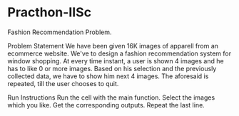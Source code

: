 # Practhon-IISc
Fashion Recommendation Problem.

Problem Statement
We have been given 16K images of apparell from an ecommerce website. We've to design a fashion recommendation system for window shopping. At every time instant, a user is shown 4 images and he has to like 0 or more images. Based on his selection and the previously collected data, we have to show him next 4 images. The aforesaid is repeated, till the user chooses to quit.

Run Instructions
Run the cell with the main function.
Select the images which you like. Get the corresponding outputs. 
Repeat the last line.


#


